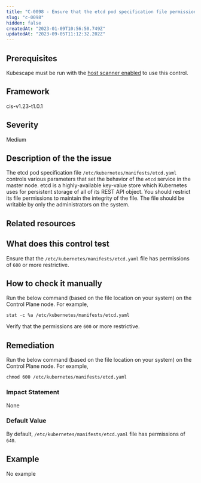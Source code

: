 ```yaml
---
title: "C-0098 - Ensure that the etcd pod specification file permissions are set to 600 or more restrictive"
slug: "c-0098"
hidden: false
createdAt: "2023-01-09T10:56:50.749Z"
updatedAt: "2023-09-05T11:12:32.202Z"
---
```

## Prerequisites
Kubescape must be run with the [host scanner enabled](/docs/scanning/#the-host-scanner) to use this control.
## Framework
cis-v1.23-t1.0.1
## Severity
Medium
## Description of the the issue
The etcd pod specification file `/etc/kubernetes/manifests/etcd.yaml` controls various parameters that set the behavior of the `etcd` service in the master node. etcd is a highly-available key-value store which Kubernetes uses for persistent storage of all of its REST API object. You should restrict its file permissions to maintain the integrity of the file. The file should be writable by only the administrators on the system.
## Related resources

## What does this control test
Ensure that the `/etc/kubernetes/manifests/etcd.yaml` file has permissions of `600` or more restrictive.
## How to check it manually
Run the below command (based on the file location on your system) on the Control Plane node. For example,

 
```
stat -c %a /etc/kubernetes/manifests/etcd.yaml

```
 Verify that the permissions are `600` or more restrictive.
## Remediation
Run the below command (based on the file location on your system) on the Control Plane node. For example,

 
```
chmod 600 /etc/kubernetes/manifests/etcd.yaml

```
### Impact Statement
None
### Default Value
By default, `/etc/kubernetes/manifests/etcd.yaml` file has permissions of `640`.
## Example
No example